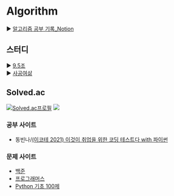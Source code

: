 # Algorithm
▶ [알고리즘 공부 기록_Notion](https://mingxoxo.notion.site/d7644efa18864a4eab2337f5b22d0abc)

## 스터디
▶ [9.5조](https://splashy-launch-22f.notion.site/5bfa86f8527e4f7d9b266f67cfc91e3f) <br>
▶ [사공여삶](https://github.com/women-in-42-study/Algorithm)

## Solved.ac
[![Solved.ac프로필](http://mazassumnida.wtf/api/v2/generate_badge?boj=yesuel1111)](https://solved.ac/yesuel1111)
<a href="https://solved.ac/yesuel1111"><img src="http://mazandi.herokuapp.com/api?handle=yesuel1111&theme=warm"/></a>

### 공부 사이트
- 동빈나/[(이코테 2021) 이것이 취업을 위한 코딩 테스트다 with 파이썬](https://youtube.com/playlist?list=PLRx0vPvlEmdAghTr5mXQxGpHjWqSz0dgC)

### 문제 사이트
- [백준](https://www.acmicpc.net/)
- [프로그래머스](https://programmers.co.kr/)
- [Python 기초 100제](https://codeup.kr/problemsetsol.php?psid=33)

